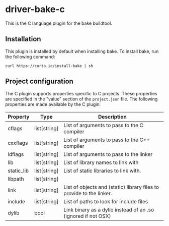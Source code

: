 # driver-bake-c
This is the C language plugin for the bake buildtool.

## Installation
This plugin is installed by default when installing bake. To install bake, run
the following command:

```
curl https://corto.io/install-bake | sh
```

## Project configuration
The C plugin supports properties specific to C projects. These properties are specified in the "value" section of the `project.json` file. The following properties are made available by the C plugin:

Property | Type | Description
---------|------|------------
cflags   | list[string] | List of arguments to pass to the C compiler
cxxflags | list[string] | List of arguments to pass to the C++ compiler
ldflags | list[string] | List of arguments to pass to the linker
lib | list[string] | List of library names to link with
static_lib | list[string] | List of static libraries to link with.
libpath | list[string] |
link | list[string] | List of objects and (static) library files to provide to the linker.
include | list[string] | List of paths to look for include files
dylib | bool | Link binary as a dylib instead of an .so (ignored if not OSX)
